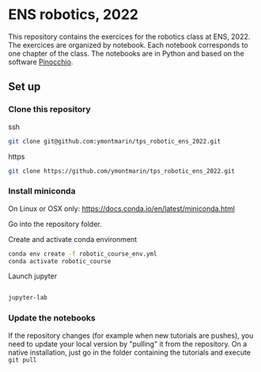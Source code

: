 ﻿# ENS robotics, 2022

This repository contains the exercices for the robotics class at ENS, 2022.
The exercices are organized by notebook. Each notebook corresponds to one chapter of the class.
The notebooks are in Python and based on the software [Pinocchio](https://github.com/stack-of-tasks/pinocchio).

## Set up

### Clone this repository
ssh
```bash
git clone git@github.com:ymontmarin/tps_robotic_ens_2022.git
```

https
```bash
git clone https://github.com/ymontmarin/tps_robotic_ens_2022.git
```

### Install miniconda
On Linux or OSX only:
https://docs.conda.io/en/latest/miniconda.html


Go into the repository folder.

Create and activate conda environment

```bash
conda env create -f robotic_course_env.yml
conda activate robotic_course
```
Launch jupyter
```bash

jupyter-lab
```

### Update the notebooks

If the repository changes (for example when new tutorials are pushes), you need to update your local
version by "pulling" it from the repository.
On a native installation, just go in the folder containing the tutorials and execute ```git pull```
